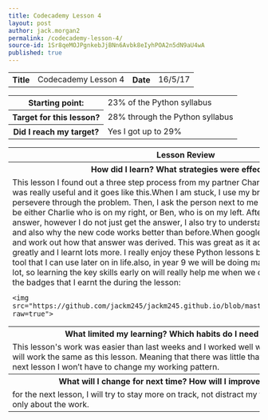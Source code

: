 ```yaml
---
title: Codecademy Lesson 4
layout: post
author: jack.morgan2
permalink: /codecademy-lesson-4/
source-id: 1Sr8qeMOJPgnkebJjBNn6Avbk8eIyhPOA2n5dN9aU4wA
published: true
---
```

<table>
  <tr>
    <th class="red">Title</th>
    <td>Codecademy Lesson 4</td>
    <th class="red">Date</th>
    <td>16/5/17</td>
  </tr>
</table>


<table>
  <tr>
  <th class="red">Starting point:</th>
    <td>23% of the Python syllabus </td>
  </tr>
  <tr>
  <th class="red">Target for this lesson?</th>
    <td>28% through the Python syllabus</td>
  </tr>
  <tr>
  <th class="red">Did I reach my target? </th>
    <td>Yes I got up to 29%</td>
  </tr>
</table>


<table>
  <tr>
  <th class="red">Lesson Review</th>
  </tr>
  <tr>
  <th class="red">How did I learn? What strategies were effective? </th>
  </tr>
  <tr>
    <td> This lesson I found out a three step process from my partner Charlie . His three step plan was really useful and it goes like this.When I am stuck, I use my brain first and try to persevere through the problem. Then, I ask the person next to me for help, in this case it can be either Charlie who is on my right, or Ben, who is on my left. After that, I google the answer, however I do not just get the answer, I also try to understand where I went wrong and also why the new code works better than before.When googled In will have the answer and work out how that answer was derived. This was great as it accelerated my progress greatly and I learnt lots more. I really enjoy these Python lessons because Python is a great tool that I can use later on in life.also, in year 9 we will be doing maya and that uses Python a lot, so learning the key skills early on will really help me when we come to do this. Here are the badges that I earnt the during the lesson:
    
    
    
    <img src="https://github.com/jackm245/jackm245.github.io/blob/master/images/functions.png?raw=true">
</td>
  </tr>
  <tr>
    <th class="red">What limited my learning? Which habits do I need to work on? </th>
  </tr>
  <tr>
    <td> This lesson's work was easier than last weeks and I worked well with nothing in my way so I will work the same as this lesson. Meaning that there was little that limited my learning and next lesson I won’t have to change my working pattern.</td>
  </tr>
  <tr>
  <th class="red">What will I change for next time? How will I improve my learning?</th>
  </tr>
  <tr>
    <td>for the next lesson, I will try to stay more on track, not distract my friends and keep chat to only about the work.</td>
  </tr>
</table>


